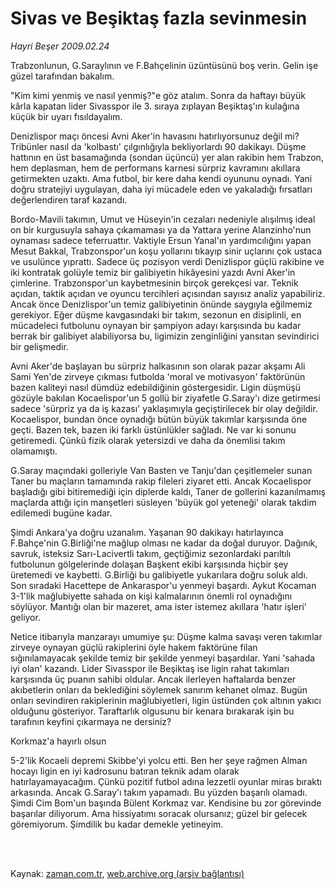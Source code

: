 # Sivas ve Beşiktaş fazla sevinmesin

*Hayri Beşer 2009.02.24*

<td class="columnist-detail">
<p>Trabzonlunun, G.Saraylının ve F.Bahçelinin üzüntüsünü boş verin. Gelin işe güzel tarafından bakalım.</p>
<p>
<div id="haberMetinDiv">
<p>"Kim kimi yenmiş ve nasıl yenmiş?"e göz atalım. Sonra da haftayı büyük kârla kapatan lider Sivasspor ile 3. sıraya zıplayan Beşiktaş'ın kulağına küçük bir uyarı fısıldayalım.
<p>Denizlispor maçı öncesi Avni Aker'in havasını hatırlıyorsunuz değil mi? Tribünler nasıl da 'kolbastı' çılgınlığıyla bekliyorlardı 90 dakikayı. Düşme hattının en üst basamağında (sondan üçüncü) yer alan rakibin hem Trabzon, hem deplasman, hem de performans karnesi sürpriz kavramını akıllara getirmekten uzaktı. Ama futbol, bir kere daha kendi oyununu oynadı. Yani doğru stratejiyi uygulayan, daha iyi mücadele eden ve yakaladığı fırsatları değerlendiren taraf kazandı.
<p>Bordo-Mavili takımın, Umut ve Hüseyin'in cezaları nedeniyle alışılmış ideal on bir kurgusuyla sahaya çıkamaması ya da Yattara yerine Alanzinho'nun oynaması sadece teferruattır. Vaktiyle Ersun Yanal'ın yardımcılığını yapan Mesut Bakkal, Trabzonspor'un koşu yollarını tıkayıp sinir uçlarını çok ustaca ve usulünce yıprattı. Sadece üç pozisyon verdi Denizlispor güçlü rakibine ve iki kontratak golüyle temiz bir galibiyetin hikâyesini yazdı Avni Aker'in çimlerine. Trabzonspor'un kaybetmesinin birçok gerekçesi var. Teknik açıdan, taktik açıdan ve oyuncu tercihleri açısından sayısız analiz yapabiliriz. Ancak önce Denizlispor'un temiz galibiyetinin önünde saygıyla eğilmemiz gerekiyor. Eğer düşme kavgasındaki bir takım, sezonun en disiplinli, en mücadeleci futbolunu oynayan bir şampiyon adayı karşısında bu kadar berrak bir galibiyet alabiliyorsa bu, ligimizin zenginliğini yansıtan sevindirici bir gelişmedir.
<p>Avni Aker'de başlayan bu sürpriz halkasının son olarak pazar akşamı Ali Sami Yen'de zirveye çıkması futbolda 'moral ve motivasyon' faktörünün bazen kaliteyi nasıl dümdüz edebildiğinin göstergesidir. Ligin düşmüşü gözüyle bakılan Kocaelispor'un 5 gollü bir ziyafetle G.Saray'ı dize getirmesi sadece 'sürpriz ya da iş kazası' yaklaşımıyla geçiştirilecek bir olay değildir. Kocaelispor, bundan önce oynadığı bütün büyük takımlar karşısında öne geçti. Bazen tek, bazen iki farklı üstünlükler sağladı. Ne var ki sonunu getiremedi. Çünkü fizik olarak yetersizdi ve daha da önemlisi takım olamamıştı.
<p> G.Saray maçındaki golleriyle Van Basten ve Tanju'dan çeşitlemeler sunan Taner bu maçların tamamında rakip fileleri ziyaret etti. Ancak Kocaelispor başladığı gibi bitiremediği için diplerde kaldı, Taner de gollerini kazanılmamış maçlarda attığı için manşetleri süsleyen 'büyük gol yeteneği' olarak takdim edilemedi bugüne kadar.
<p>Şimdi Ankara'ya doğru uzanalım. Yaşanan 90 dakikayı hatırlayınca F.Bahçe'nin G.Birliği'ne mağlup olması ne kadar da doğal duruyor. Dağınık, savruk, isteksiz Sarı-Lacivertli takım, geçtiğimiz sezonlardaki parıltılı futbolunun gölgelerinde dolaşan Başkent ekibi karşısında hiçbir şey üretemedi ve kaybetti. G.Birliği bu galibiyetle yukarılara doğru soluk aldı. Son sıradaki Hacettepe de Ankaraspor'u yenmeyi başardı. Aykut Kocaman 3-1'lik mağlubiyette sahada on kişi kalmalarının önemli rol oynadığını söylüyor. Mantığı olan bir mazeret, ama ister istemez akıllara 'hatır işleri' geliyor.
<p>Netice itibarıyla manzarayı umumiye şu: Düşme kalma savaşı veren takımlar zirveye oynayan güçlü rakiplerini öyle hakem faktörüne filan sığınılamayacak şekilde temiz bir şekilde yenmeyi başardılar. Yani 'sahada iyi olan' kazandı. Lider Sivasspor ile Beşiktaş ise ligin rahat takımları karşısında üç puanın sahibi oldular. Ancak ilerleyen haftalarda benzer akıbetlerin onları da beklediğini söylemek sanırım kehanet olmaz. Bugün onları sevindiren rakiplerinin mağlubiyetleri, ligin üstünden çok altının yakıcı olduğunu gösteriyor. Taraftarlık olgusunu bir kenara bırakarak işin bu tarafının keyfini çıkarmaya ne dersiniz?
<p>Korkmaz'a hayırlı olsun
<p>5-2'lik Kocaeli depremi Skibbe'yi yolcu etti. Ben her şeye rağmen Alman hocayı ligin en iyi kadrosunu batıran teknik adam olarak hatırlayamayacağım. Çünkü pozitif futbol adına lezzetli oyunlar miras bıraktı arkasında. Ancak G.Saray'ı takım yapamadı. Bu yüzden başarılı olamadı. Şimdi Cim Bom'un başında Bülent Korkmaz var. Kendisine bu zor görevinde başarılar diliyorum. Ama hissiyatımı soracak olursanız; güzel bir gelecek göremiyorum. Şimdilik bu kadar demekle yetineyim.</p></p></p></p></p></p></p></p></p></div>
</p>


<p><br>
		 </br></p></td>

Kaynak: [zaman.com.tr](http://zaman.com.tr/yazar.do?yazino=818671), [web.archive.org (arşiv bağlantısı)](http://web.archive.org/web/20110911235044/http://www.zaman.com.tr:80/yazar.do?yazino=818671)
